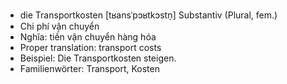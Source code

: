 - die Transportkosten	[tʁansˈpɔʁtkɔstn̩]	Substantiv (Plural, fem.)
- Chi phí vận chuyển
- Nghĩa: tiền vận chuyển hàng hóa
- Proper translation: transport costs
- Beispiel: Die Transportkosten steigen.
- Familienwörter: Transport, Kosten